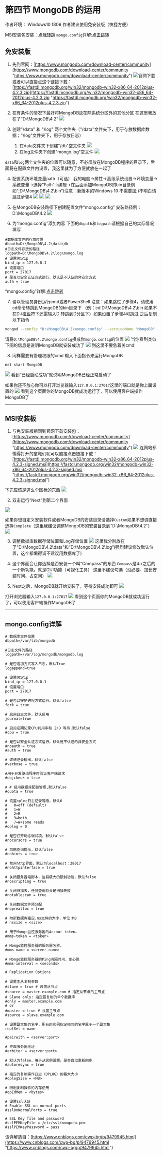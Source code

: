 # 第四节 MongoDB 的运用
作者环境： Windows10 1809
作者建议使用免安装版（快捷方便）

MSI安装包安装：[点我转跳](#MSI安装板)
`mongo.config`详解:[点击跳转](#mongo.config详解)

## 免安装版
1. 先到官网：[https://www.mongodb.com/download-center/community](https://www.mongodb.com/download-center/community "https://www.mongodb.com/download-center/community")
 ![](https://github.com/Mhy278/MinecraftServerHostGuide/blob/master/images/mongodb/download.png?raw=true "官网下载")
 或者可以直接点这个链接下载：[https://fastdl.mongodb.org/win32/mongodb-win32-x86_64-2012plus-4.2.3.zip](https://fastdl.mongodb.org/win32/mongodb-win32-x86_64-2012plus-4.2.3.zip "https://fastdl.mongodb.org/win32/mongodb-win32-x86_64-2012plus-4.2.3.zip")

2. 在有条件的情况下最好将MongoDB放在除系统分区外的其他分区
在这里我放在了“D:\MongoDB\4.2”
![](https://github.com/Mhy278/MinecraftServerHostGuide/blob/master/images/mongodb/7-1.png?raw=true)

3. 创建"/data" 和 "/log" 两个文件夹（"/data"文件夹下，用于存放数据库数据；"/log"文件夹下，用于存放日志）
	1. 在data文件夹下创建"/db"空文件夹
	![](https://github.com/Mhy278/MinecraftServerHostGuide/blob/master/images/mongodb/10.png?raw=true)
	2. 在log文件夹下创建"mongo.log"空文件
	![](https://github.com/Mhy278/MinecraftServerHostGuide/blob/master/images/mongodb/11.png?raw=true)

`data`和`log`两个文件夹的位置可以随意，不必须放在MongoDB程序的目录下，后面将在配置文件内设置，我这里就为了方便就放在一起了

4. 配置系统环境变量path（可选）
我的电脑->属性->高级系统设置->环境变量->系统变量->选择“Path”->编辑->在后面添加MongoDB的bin目录例如“;D:\MongoDB\4.2\bin”(注意：新版本的Windows 10 不需要加;)不明白请跳过步骤4
![](https://github.com/Mhy278/MinecraftServerHostGuide/blob/master/images/mongodb/7.png?raw=true)
![](https://github.com/Mhy278/MinecraftServerHostGuide/blob/master/images/mongodb/8.png?raw=true)
![](https://github.com/Mhy278/MinecraftServerHostGuide/blob/master/images/mongodb/9.png?raw=true)

5. 在MongoDB安装路径下创建配置文件“mongo.config”
安装路径例：D:\MongoDB\4.2
![](https://github.com/Mhy278/MinecraftServerHostGuide/blob/master/images/mongodb/12-1.png?raw=true)

6. 为“mongo.config”添加内容
下面的`dbpath`和`logpath`请根据自己的实际情况填写
```
#数据库文件的存放位置
dbpath=D:\MongoDB\4.2\data\db
#日志文件存放的路径
logpath=D:\MongoDB\4.2\log\mongo.log
# 设置绑定ip
bind_ip = 127.0.0.1
# 设置端口
port = 27017
# 是否以安全认证方式运行，默认是不认证的非安全方式
auth = true
```
“mongo.config”详解:[点击跳转](#mongo.config详解)

7. 请以管理员身份运行cmd或者PowerShell
注意：如果跳过了步骤4，请使用cd命令转跳到MongoDB的bin目录下
（例：cd D:\MongoDB\4.2\bin 如果不在D:\磁盘符下还需输入D:转跳到D分区下）如果设置了步骤4可跳过
之后复制以下指令
```bash
mongod --config "D:\MongoDB\4.2\mongo.config" --serviceName "MongoDB" --serviceDisplayName "MongoDB" --install
```
请将`D:\MongoDB\4.2\mongo.config`换成你`mongo.config`的位置
![](https://github.com/Mhy278/MinecraftServerHostGuide/blob/master/images/mongodb/13.png?raw=true)
当你看到类似下图的信息是说明MongoDB就安装成功了
![](https://i.loli.net/2020/02/09/14DZJtuOeTWEHqB.png)
到这里不要急着关cmd

8. 同样需要有管理权限的cmd
输入下面指令来运行MongoDB
```bash
net start MongoDB
```
![](https://github.com/Mhy278/MinecraftServerHostGuide/blob/master/images/mongodb/14.png?raw=true)
看到“已经启动成功”就说明MongoDB已经正常启动了

如果你还不放心你可以打开浏览器输入`127.0.0.1:27017`这里的端口就是你上面设置的
![](https://github.com/Mhy278/MinecraftServerHostGuide/blob/master/images/mongodb/15.png?raw=true)
看到这个页面你的MongoDB就成功运行了，可以使用客户端操作MongoDB了

------------

## MSI安装板

1. 与免安装版相同到官网下载安装包：[https://www.mongodb.com/download-center/community](https://www.mongodb.com/download-center/community "https://www.mongodb.com/download-center/community")
![](https://github.com/Mhy278/MinecraftServerHostGuide/blob/master/images/mongodb/1.png?raw=true)
连网站都懒得打开的童鞋们呢可以直接点击链接下载：[https://fastdl.mongodb.org/win32/mongodb-win32-x86_64-2012plus-4.2.3-signed.msi](https://fastdl.mongodb.org/win32/mongodb-win32-x86_64-2012plus-4.2.3-signed.msi "https://fastdl.mongodb.org/win32/mongodb-win32-x86_64-2012plus-4.2.3-signed.msi")

下完应该是这么个图标的东西
![](https://github.com/Mhy278/MinecraftServerHostGuide/blob/master/images/mongodb/2.png?raw=true)

2. 双击运行“Next”到第二个界面

![](https://github.com/Mhy278/MinecraftServerHostGuide/blob/master/images/mongodb/4-1.png?raw=true)

如果你想自定义安装软件或者MongoDB的安装目录请选择`Custom`如果不想调直接选择`Complete`（这里我建议调整MongoDB的安装目录到"D:\MongoDB\4.2"）
![](https://github.com/Mhy278/MinecraftServerHostGuide/blob/master/images/mongodb/4-2.png?raw=true)

3. 调整数据库数据存储位置和Log存储位置
![](https://github.com/Mhy278/MinecraftServerHostGuide/blob/master/images/mongodb/4-3.png?raw=true)
这里我分别放在了"D:\MongoDB\4.2\data"和“D:\MongoDB\4.2\log”(强烈建议修改默认位置，这个都懒得调不建议用数据库了)

4. 这个界面会让你选择是否安装一个叫"Compass"的东西
`Compass`是4.x之后的一个新功能，就是GUI功能（可视化工具） 这里不建议勾选（没必要、加长安装时间、占空间）
![](https://github.com/Mhy278/MinecraftServerHostGuide/blob/master/images/mongodb/5.png?raw=true)

5. Next之后，MongoDB就开始安装了，等待安装成功即可
![](https://github.com/Mhy278/MinecraftServerHostGuide/blob/master/images/mongodb/6.png?raw=true)

打开浏览器输入`127.0.0.1:27017`
![](https://github.com/Mhy278/MinecraftServerHostGuide/blob/master/images/mongodb/15.png?raw=true)
看到这个页面你的MongoDB就成功运行了，可以使用客户端操作MongoDB了

------------

## mongo.config详解
```
# 数据库文件位置
dbpath=/var/lib/mongodb

#日志文件的路径
logpath=/var/log/mongodb/mongodb.log

# 是否追加方式写入日志，默认True
logappend=true

# 设置绑定ip
bind_ip = 127.0.0.1
# 设置端口
port = 27017

# 是否以守护进程方式运行，默认false
fork = true

# 启用日志文件，默认启用
journal=true

# 启用定期记录CPU利用率和 I/O 等待,默认false
#cpu = true

# 是否以安全认证方式运行，默认是不认证的非安全方式
#noauth = true
#auth = true

# 详细记录输出，默认false
#verbose = true

#用于开发驱动程序时验证客户端请求
#objcheck = true

# # 启用数据库配额管理,默认false
#quota = true

# 设置oplog日志记录等级，默认0
#   0=off (default)
#   1=W
#   2=R
#   3=both
#   7=W+some reads
#oplog = 0

# 是否打开动态调试项，默认false
#nocursors = true

# 忽略查询提示，默认false
#nohints = true

# 禁用http界面，默认为localhost：28017
#nohttpinterface = true

# 关闭服务器端脚本，这将极大的限制功能，默认false
#noscripting = true

# 关闭扫描表，任何查询将会是扫描失败
#notablescan = true

# 关闭数据文件预分配
#noprealloc = true

# 为新数据库指定.ns文件的大小，单位:MB
# nssize = <size>

# 用于Mongo监控服务器的Accout token。
#mms-token = <token>

# Mongo监控服务器的服务器名称。
#mms-name = <server-name>

# Mongo监控服务器的Ping间隔时间，即心跳
#mms-interval = <seconds>

# Replication Options

# 设置主从复制参数
#slave = true # 设置从节点
#source = master.example.com # 指定从节点的主节点
# Slave only: 指定要复制的单个数据库
#only = master.example.com
# or
#master = true # 设置主节点
#source = slave.example.com 

# 设置副本集的名字，所有的实例指定相同的名字属于一个副本集
replSet = name

#pairwith = <server:port>

# 仲裁服务器地址
#arbiter = <server:port>

# 默认为false，用于从实例设置。是否自动重新同步
#autoresync = true

# 指定的复制操作日志（OPLOG）的最大大小
#oplogSize = <MB>

# 限制复制操作的内存使用
#opIdMem = <bytes>

# 设置ssl认证
# Enable SSL on normal ports
#sslOnNormalPorts = true

# SSL Key file and password
#sslPEMKeyFile = /etc/ssl/mongodb.pem
#sslPEMKeyPassword = pass
```

该详解选自：[https://www.cnblogs.com/cwp-bg/p/9479945.html](https://www.cnblogs.com/cwp-bg/p/9479945.html "https://www.cnblogs.com/cwp-bg/p/9479945.html")
